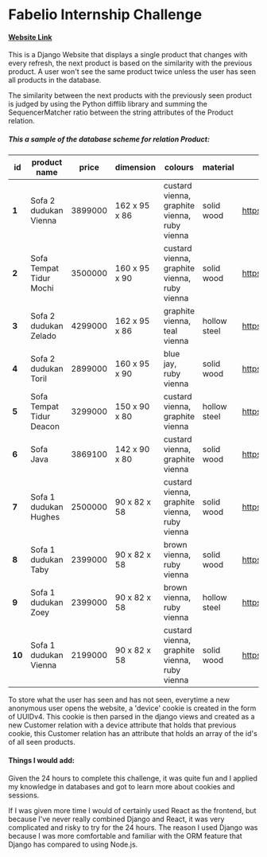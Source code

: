 # Fabelio Internship Challenge

#### [Website Link](alifyandra-fabelio.herokuapp.com)

This is a Django Website that displays a single product that changes with every refresh, the next product is based on the similarity with the previous product. A user won't see the same product twice unless the user has seen all products in the database.

The similarity between the next products with the previously seen product is judged by using the Python difflib library and summing the SequencerMatcher ratio between the string attributes of the Product relation.

##### This a sample of the database scheme for relation Product:

| **id** | **product name**         | **price** | **dimension** | **colours**                                  | **material** | **image**                                                    | **sold** |
| ------ | ------------------------ | --------- | ------------- | -------------------------------------------- | ------------ | ------------------------------------------------------------ | -------- |
| **1**  | Sofa 2 dudukan Vienna    | 3899000   | 162 x 95 x 86 | custard vienna, graphite vienna, ruby vienna | solid wood   | https://fabelio.com/media/catalog/product/w/i/wina_2_seater_sofa__custard__1_1.jpg | t        |
| **2**  | Sofa Tempat Tidur Mochi  | 3500000   | 160 x 95 x 90 | custard vienna, graphite vienna, ruby vienna | solid wood   | https://fabelio.com/media/catalog/product/r/2/r2710.jpg      | f        |
| **3**  | Sofa 2 dudukan Zelado    | 4299000   | 162 x 95 x 86 | graphite vienna, teal vienna                 | hollow steel | https://fabelio.com/media/catalog/product/z/e/zelado-2-seater-sofa---custard-01.jpg | f        |
| **4**  | Sofa 2 dudukan Toril     | 2899000   | 160 x 95 x 90 | blue jay, ruby vienna                        | solid wood   | https://fabelio.com/media/catalog/product/t/o/Toril_2_Seater_Sofa_(Paradise)_1.jpg | f        |
| **5**  | Sofa Tempat Tidur Deacon | 3299000   | 150 x 90 x 80 | custard vienna, graphite vienna              | hollow steel | https://fabelio.com/media/catalog/product/d/e/deacon_white_1_1_1.jpg | f        |
| **6**  | Sofa Java                | 3869100   | 142 x 90 x 80 | custard vienna, graphite vienna              | solid wood   | https://fabelio.com/media/catalog/product/t/a/Taby_Java_2_Seater_Living_Set_(Sugar)_1.jpg | f        |
| **7**  | Sofa 1 dudukan Hughes    | 2500000   | 90 x 82 x 58  | custard vienna, graphite vienna, ruby vienna | solid wood   | https://fabelio.com/media/catalog/product/h/u/Hughes_Armchair_(Wood)_0.jpg | f        |
| **8**  | Sofa 1 dudukan Taby      | 2399000   | 90 x 82 x 58  | brown vienna, ruby vienna                    | solid wood   | https://fabelio.com/media/catalog/product/t/a/Taby_Armchair_(Jezebel)_1.jpg | f        |
| **9**  | Sofa 1 dudukan Zoey      | 2399000   | 90 x 82 x 58  | brown vienna, ruby vienna                    | hollow steel | https://fabelio.com/media/catalog/product/k/u/Kursi_Zoey_Armchair_(Brown)_0.jpg | f        |
| **10** | Sofa 1 dudukan Vienna    | 2199000   | 90 x 82 x 58  | custard vienna, graphite vienna, ruby vienna | solid wood   | https://fabelio.com/media/catalog/product/w/i/wina_armchair__graphite__1_1.jpg | f        |

To store what the user has seen and has not seen, everytime a new anonymous user opens the website, a 'device' cookie is created in the form of UUIDv4. This cookie is then parsed in the django views and created as a new Customer relation with a device attribute that holds that previous cookie, this Customer relation has an attribute that holds an array of the id's of all seen products.

#### Things I would add:

Given the 24 hours to complete this challenge, it was quite fun and I applied my knowledge in databases and got to learn more about cookies and sessions. 

If I was given more time I would of certainly used React as the frontend, but because I've never really combined Django and React, it was very complicated and risky to try for the 24 hours. The reason I used Django was because I was more comfortable and familiar with the ORM feature that Django has compared to using Node.js.

